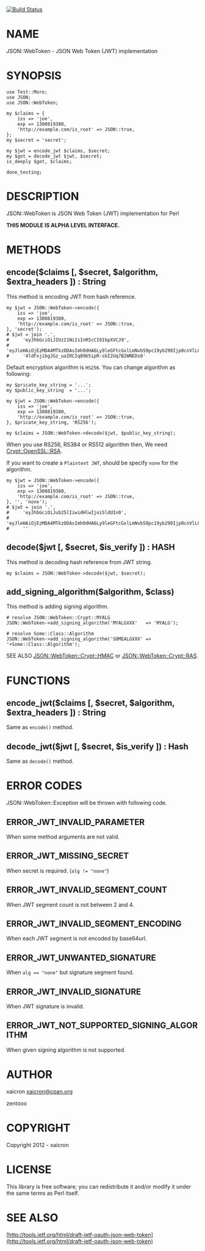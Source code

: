 [![Build Status](https://travis-ci.org/xaicron/p5-JSON-WebToken.png?branch=master)](https://travis-ci.org/xaicron/p5-JSON-WebToken)
# NAME

JSON::WebToken - JSON Web Token (JWT) implementation

# SYNOPSIS

    use Test::More;
    use JSON;
    use JSON::WebToken;

    my $claims = {
        iss => 'joe',
        exp => 1300819380,
        'http://example.com/is_root' => JSON::true,
    };
    my $secret = 'secret';

    my $jwt = encode_jwt $claims, $secret;
    my $got = decode_jwt $jwt, $secret;
    is_deeply $got, $claims;

    done_testing;

# DESCRIPTION

JSON::WebToken is JSON Web Token (JWT) implementation for Perl

__THIS MODULE IS ALPHA LEVEL INTERFACE.__

# METHODS

## encode($claims \[, $secret, $algorithm, $extra\_headers \]) : String

This method is encoding JWT from hash reference.

    my $jwt = JSON::WebToken->encode({
        iss => 'joe',
        exp => 1300819380,
        'http://example.com/is_root' => JSON::true,
    }, 'secret');
    # $jwt = join '.',
    #     'eyJhbGciOiJIUzI1NiIsInR5cCI6IkpXVCJ9',
    #     'eyJleHAiOjEzMDA4MTkzODAsImh0dHA6Ly9leGFtcGxlLmNvbS9pc19yb290Ijp0cnVlLCJpc3MiOiJqb2UifQ'
    #     '4ldFxjibgJGz_uaIRCIq89b5ipR-sbI2Uq7B2WNEDs0'

Default encryption algorithm is `HS256`. You can change algorithm as following:

    my $pricate_key_string = '...';
    my $public_key_string  = '...';

    my $jwt = JSON::WebToken->encode({
        iss => 'joe',
        exp => 1300819380,
        'http://example.com/is_root' => JSON::true,
    }, $pricate_key_string, 'RS256');

    my $claims = JSON::WebToken->decode($jwt, $public_key_string);

When you use RS256, RS384 or RS512 algorithm then, We need [Crypt::OpenSSL::RSA](https://metacpan.org/pod/Crypt::OpenSSL::RSA).

If you want to create a `Plaintext JWT`, should be specify `none` for the algorithm.

    my $jwt = JSON::WebToken->encode({
        iss => 'joe',
        exp => 1300819380,
        'http://example.com/is_root' => JSON::true,
    }, '', 'none');
    # $jwt = join '.',
    #     'eyJhbGciOiJub25lIiwidHlwIjoiSldUIn0',
    #     'eyJleHAiOjEzMDA4MTkzODAsImh0dHA6Ly9leGFtcGxlLmNvbS9pc19yb290Ijp0cnVlLCJpc3MiOiJqb2UifQ',
    #     ''

## decode($jwt \[, $secret, $is\_verify \]) : HASH

This method is decoding hash reference from JWT string.

    my $claims = JSON::WebToken->decode($jwt, $secret);

## add\_signing\_algorithm($algorithm, $class)

This method is adding signing algorithm.

    # resolve JSON::WebToken::Crypt::MYALG
    JSON::WebToken->add_signing_algorithm('MYALGXXX'   => 'MYALG');

    # resolve Some::Class::Algorithm
    JSON::WebToken->add_signing_algorithm('SOMEALGXXX' => '+Some::Class::Algorithm');

SEE ALSO [JSON::WebToken::Crypt::HMAC](https://metacpan.org/pod/JSON::WebToken::Crypt::HMAC) or [JSON::WebToken::Crypt::RAS](https://metacpan.org/pod/JSON::WebToken::Crypt::RAS).

# FUNCTIONS

## encode\_jwt($claims \[, $secret, $algorithm, $extra\_headers \]) : String

Same as `encode()` method.

## decode\_jwt($jwt \[, $secret, $is\_verify \]) : Hash

Same as `decode()` method.

# ERROR CODES

JSON::WebToken::Exception will be thrown with following code.

## ERROR\_JWT\_INVALID\_PARAMETER

When some method arguments are not valid.

## ERROR\_JWT\_MISSING\_SECRET

When secret is required. (`alg != "none"`)

## ERROR\_JWT\_INVALID\_SEGMENT\_COUNT

When JWT segment count is not between 2 and 4.

## ERROR\_JWT\_INVALID\_SEGMENT\_ENCODING

When each JWT segment is not encoded by base64url.

## ERROR\_JWT\_UNWANTED\_SIGNATURE

When `alg == "none"` but signature segment found.

## ERROR\_JWT\_INVALID\_SIGNATURE

When JWT signature is invalid.

## ERROR\_JWT\_NOT\_SUPPORTED\_SIGNING\_ALGORITHM

When given signing algorithm is not supported.

# AUTHOR

xaicron <xaicron@cpan.org>

zentooo

# COPYRIGHT

Copyright 2012 - xaicron

# LICENSE

This library is free software; you can redistribute it and/or modify
it under the same terms as Perl itself.

# SEE ALSO

[http://tools.ietf.org/html/draft-ietf-oauth-json-web-token](http://tools.ietf.org/html/draft-ietf-oauth-json-web-token)
